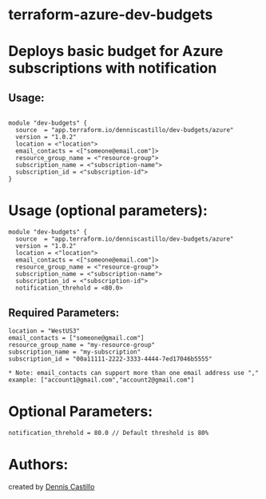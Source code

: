 # terraform-azure-dev-budgets

Deploys basic budget for Azure subscriptions with notification
==============================================================

Usage:
----
~~~

module "dev-budgets" {
  source  = "app.terraform.io/denniscastillo/dev-budgets/azure"
  version = "1.0.2"
  location = <"location">
  email_contacts = <["someone@email.com"]>
  resource_group_name = <"resource-group">
  subscription_name = <"subscription-name">
  subscription_id = <"subscription-id">
}
~~~

Usage (optional parameters):
===========================
~~~
module "dev-budgets" {
  source  = "app.terraform.io/denniscastillo/dev-budgets/azure"
  version = "1.0.2"
  location = <"location">
  email_contacts = <["someone@email.com"]>
  resource_group_name = <"resource-group">
  subscription_name = <"subscription-name">
  subscription_id = <"subscription-id">
  notification_threhold = <80.0> 

~~~

Required Parameters:
--------------------
~~~
location = "WestUS3"
email_contacts = ["someone@gmail.com"]
resource_group_name = "my-resource-group"
subscription_name = "my-subscription"
subscription_id = "00a11111-2222-3333-4444-7ed17046b5555"

* Note: email_contacts can support more than one email address use ","  example: ["account1@gmail.com","account2@gmail.com"]
~~~

Optional Parameters:
===================
~~~
notification_threhold = 80.0 // Default threshold is 80%
~~~

Authors:
=======
created by [Dennis Castillo](http://github.com/casdeone)